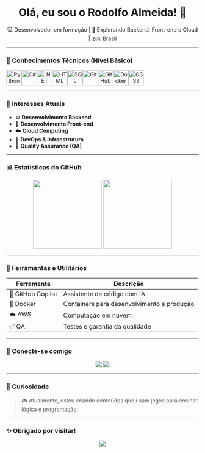 <h1 align="center">Olá, eu sou o Rodolfo Almeida! 👋</h1>

<p align="center">
  💻 Desenvolvedor em formação | 🎯 Explorando Backend, Front-end e Cloud | 🇧🇷 Brasil
</p>

---

### 🚀 Conhecimentos Técnicos (Nível Básico)

<div align="center" style="display: flex; flex-wrap: wrap;">
  <img src="https://cdn.jsdelivr.net/gh/devicons/devicon/icons/python/python-original.svg" height="40" alt="Python"/>
  <img src="https://cdn.jsdelivr.net/gh/devicons/devicon/icons/csharp/csharp-original.svg" height="40" alt="C#"/>
  <img src="https://cdn.jsdelivr.net/gh/devicons/devicon/icons/dot-net/dot-net-original.svg" height="40" alt=".NET"/>
  <img src="https://cdn.jsdelivr.net/gh/devicons/devicon/icons/html5/html5-original.svg" height="40" alt="HTML"/>
  <img src="https://cdn.jsdelivr.net/gh/devicons/devicon/icons/mysql/mysql-original.svg" height="40" alt="SQL"/>
  <img src="https://cdn.jsdelivr.net/gh/devicons/devicon/icons/git/git-original.svg" height="40" alt="Git"/>
  <img src="https://cdn.simpleicons.org/github/ffffff" height="40" alt="GitHub white logo" />
  <img src="https://cdn.jsdelivr.net/gh/devicons/devicon/icons/docker/docker-original.svg" height="40" alt="Docker"/>
  <img src="https://cdn.jsdelivr.net/gh/devicons/devicon/icons/css3/css3-original.svg" height="40" alt="CSS3 logo" />


</div>

---

### 🧠 Interesses Atuais

- ⚙️ **Desenvolvimento Backend**
- 🎨 **Desenvolvimento Front-end**
- ☁️ **Cloud Computing**
- 🚀 **DevOps & Infraestrutura**
- 🧪 **Quality Assurance (QA)**

---

### 📊 Estatísticas do GitHub

<div align="center">
  <img height="180em" src="https://github-readme-stats.vercel.app/api?username=Rodoxson&show_icons=true&theme=tokyonight" />
  <img height="180em" src="https://github-readme-stats.vercel.app/api/top-langs/?username=Rodoxson&layout=compact&theme=tokyonight" />
</div>

---

### 🧰 Ferramentas e Utilitários

| Ferramenta         | Descrição                                     |
|--------------------|-----------------------------------------------|
| 🧠 GitHub Copilot  | Assistente de código com IA                   |
| 🐳 Docker          | Containers para desenvolvimento e produção    |
| ☁️ AWS             | Computação em nuvem                           |
| ✅ QA              | Testes e garantia da qualidade                |

---

### 🔗 Conecte-se comigo

<p align="center">
  <a href="https://www.linkedin.com/in/rodolfocesar1987"><img src="https://img.shields.io/badge/LinkedIn-blue?style=for-the-badge&logo=linkedin&logoColor=white" /></a>
  <a href="mailto:rodolforock12@gmail.com"><img src="https://img.shields.io/badge/E--mail-red?style=for-the-badge&logo=gmail&logoColor=white" /></a>
</p>

---

### 👾 Curiosidade
> 🎮 Atualmente, estou criando conteúdos que usam jogos para ensinar lógica e programação!

---

### ✨ Obrigado por visitar!

<p align="center">
  <img src="https://readme-typing-svg.herokuapp.com?font=Fira+Code&weight=500&size=24&pause=1000&color=F7F7F7&background=000000FF&center=true&vCenter=true&width=435&lines=Let's+code+together!+%F0%9F%9A%80" />
</p>
